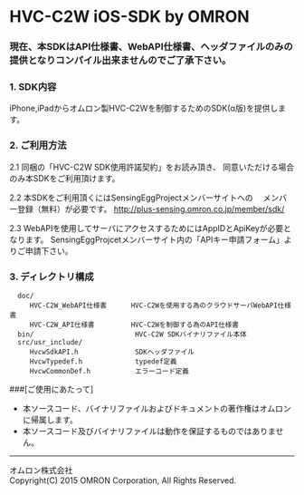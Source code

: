 # HVC-C2W iOS-SDK by OMRON

###  現在、本SDKはAPI仕様書、WebAPI仕様書、ヘッダファイルのみの提供となりコンパイル出来ませんのでご了承下さい。

### 1. SDK内容
  iPhone,iPadからオムロン製HVC-C2Wを制御するためのSDK(α版)を提供します。

### 2. ご利用方法
  2.1 同梱の「HVC-C2W SDK使用許諾契約」をお読み頂き、
      同意いただける場合のみ本SDKをご利用頂けます。

  2.2 本SDKをご利用頂くにはSensingEggProjectメンバーサイトへの　
      メンバー登録（無料）が必要です。
      http://plus-sensing.omron.co.jp/member/sdk/

  2.3 WebAPIを使用してサーバにアクセスするためにはAppIDとApiKeyが必要となります。
      SensingEggProjcetメンバーサイト内の「APIキー申請フォーム」よりご申請下さい。

### 3. ディレクトリ構成
      doc/
         HVC-C2W_WebAPI仕様書      HVC-C2Wを使用する為のクラウドサーバWebAPI仕様書
         HVC-C2W_API仕様書         HVC-C2Wを制御する為のAPI仕様書
      bin/                         HVC-C2W SDKバイナリファイル本体
      src/usr_include/
         HvcwSdkAPI.h              SDKヘッダファイル
         HvcwTypedef.h             typedef定義
         HvcwCommonDef.h           エラーコード定義


###[ご使用にあたって]
* 本ソースコード、バイナリファイルおよびドキュメントの著作権はオムロンに帰属します。
* 本ソースコード及びバイナリファイルは動作を保証するものではありません。

----
オムロン株式会社  
Copyright(C) 2015 OMRON Corporation, All Rights Reserved.
